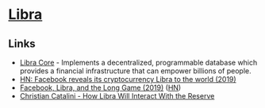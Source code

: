 # [Libra](https://libra.org/en-US/)

## Links

- [Libra Core](https://github.com/libra/libra) - Implements a decentralized, programmable database which provides a financial infrastructure that can empower billions of people.
- [HN: Facebook reveals its cryptocurrency Libra to the world (2019)](https://news.ycombinator.com/item?id=20210791)
- [Facebook, Libra, and the Long Game (2019)](https://stratechery.com/2019/facebook-libra-and-the-long-game/) ([HN](https://news.ycombinator.com/item?id=20274679))
- [Christian Catalini - How Libra Will Interact With the Reserve](https://libra.org/en-US/wp-content/uploads/sites/23/2019/06/TheLibraReserve_en_US.pdf)
